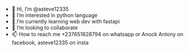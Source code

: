 - 👋 Hi, I’m @asteve12335
- 👀 I’m interested in python language
- 🌱 I’m currently learning web dev with fastapi
- 💞️ I’m looking to collaborate 
- 📫 How to reach me +237651828794 on whatsapp or Anock Antony on facebook, asteve12335 on insta

<!---
asteve12335/asteve12335 is a ✨ special ✨ repository because its `README.md` (this file) appears on your GitHub profile.
You can click the Preview link to take a look at your changes.
--->
